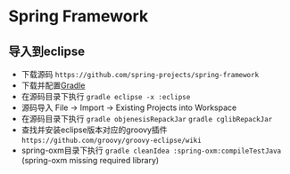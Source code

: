 

# Spring Framework

## 导入到eclipse

- 下载源码 `https://github.com/spring-projects/spring-framework`
- 下载并配置[Gradle](https://github.com/unknown-peter/WebMonster/blob/master/Gradle/Gradle.md)
- 在源码目录下执行 `gradle eclipse -x :eclipse`
- 源码导入 File -> Import -> Existing Projects into Workspace
- 在源码目录下执行 `gradle objenesisRepackJar` `gradle cglibRepackJar`
- 查找并安装eclipse版本对应的groovy插件 `https://github.com/groovy/groovy-eclipse/wiki`
- spring-oxm目录下执行 `gradle cleanIdea :spring-oxm:compileTestJava` (spring-oxm missing required library)
